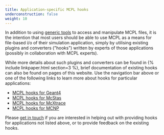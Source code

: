 ```yaml
---
title: Application-specific MCPL hooks
underconstruction: false
weight: 10
---
```


In addition to using [generic tools](LOCAL:usage_cmdline/) to access and manipulate MCPL files, it is the intention that most users should be able to use MCPL as a means for file-based i/o of their simulation application, simply by utilising existing plugins and converters ("hooks") written by experts of those applications (possibly in collaboration with MCPL experts).

While more details about such plugins and converters can be found in {% include linkpaper.html section=3
%}, brief documentation of existing hooks can also be found on pages of this website. Use the navigation bar above or one of the following links to learn more about hooks for particular applications:

* [MCPL hooks for Geant4](LOCAL:hooks_geant4/)
* [MCPL hooks for McStas](LOCAL:hooks_mcstas/)
* [MCPL hooks for McXtrace](LOCAL:hooks_mcxtrace/)
* [MCPL hooks for MCNP](LOCAL:hooks_mcnp/)

Please [get in touch](LOCAL:contact/) if you are interested in helping out with providing hooks for applications not listed above, or to provide feedback on the existing hooks.


